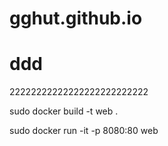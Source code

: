 # gghut.github.io
ddd
=====


22222222222222222222222222

sudo docker build -t web .

sudo docker run -it -p  8080:80 web
